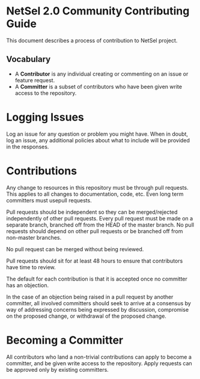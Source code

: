 # NetSel 2.0 Community Contributing Guide

This document describes a process of contribution to NetSel project.

## Vocabulary

* A **Contributor** is any individual creating or commenting on an issue or feature request.
* A **Committer** is a subset of contributors who have been given write access to the repository.

# Logging Issues

Log an issue for any question or problem you might have. When in doubt, log an issue,
any additional policies about what to include will be provided in the responses.

# Contributions

Any change to resources in this repository must be through pull requests. This applies to all changes
to documentation, code, etc. Even long term committers must usepull requests.

Pull requests should be independent so they can be merged/rejected independently of other
pull requests. Every pull request must be made on a separate branch, branched off from the HEAD
of the master branch. No pull requests should depend on other pull requests or be branched off
from non-master branches. 

No pull request can be merged without being reviewed.

Pull requests should sit for at least 48 hours to ensure that contributors have time to review.

The default for each contribution is that it is accepted once no committer has an objection.

In the case of an objection being raised in a pull request by another committer, all involved
committers should seek to arrive at a consensus by way of addressing concerns being expressed
by discussion, compromise on the proposed change, or withdrawal of the proposed change.

# Becoming a Committer

All contributors who land a non-trivial contributions can apply to become a committer, 
and be given write access to the repository. Apply requests can be approved only by existing committers.